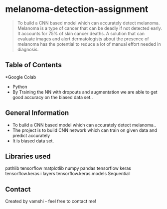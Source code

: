 # melanoma-detection-assignment

> To build a CNN based model which can accurately detect melanoma. Melanoma is a type of cancer that can be deadly if not detected early. It accounts for 75% of skin cancer deaths. A solution that can evaluate images and alert dermatologists about the presence of melanoma has the potential to reduce a lot of manual effort needed in diagnosis.


## Table of Contents

*Google Colab
* Python
* By Training the NN with dropouts and augmentation we are able to get good accuracy on the biased data set..




## General Information
- To build a CNN based model which can accurately detect melanoma..
- The project is to build CNN network which can train on given data and predict accurately 
- It is biased data set.

## Libraries used 
pathlib
tensorflow 
matplotlib
numpy 
pandas 
tensorflow keras
tensorflow.keras i layers
tensorflow.keras.models Sequential




## Contact
Created by vamshi - feel free to contact me!





